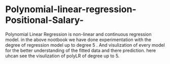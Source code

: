 # Polynomial-linear-regression-Positional-Salary-
Polynomial Linear Regression is non-linear and continuous regression model. in the above nootbook we have done experimentation with the degree of regression model up to degree 5 . And visulization of every model for the better understanding of the fitted data and there prediction. here uhcan see the visulization of polyLR of degree up to 5.
